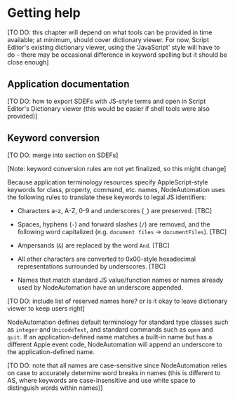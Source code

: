 # Getting help


[TO DO: this chapter will depend on what tools can be provided in time available; at minimum, should cover dictionary viewer. For now, Script Editor's existing dictionary viewer, using the 'JavaScript' style will have to do - there may be occasional difference in keyword spelling but it should be close enough]


## Application documentation

[TO DO: how to export SDEFs with JS-style terms and open in Script Editor's Dictionary viewer (this would be easier if shell tools were also provided)]


## Keyword conversion

[TO DO: merge into section on SDEFs]

[Note: keyword conversion rules are not yet finalized, so this might change]

Because application terminology resources specify AppleScript-style keywords for class, property, command, etc. names, NodeAutomation uses the following rules to translate these keywords to legal JS identifiers:

* Characters a-z, A-Z, 0-9 and underscores (`_`) are preserved. [TBC]

* Spaces, hyphens (`-`) and forward slashes (`/`) are removed, and the following word capitalized (e.g. `document files` → `documentFiles`). [TBC]

* Ampersands (`&`) are replaced by the word `And`. [TBC]

* All other characters are converted to 0x00-style hexadecimal representations surrounded by underscores. [TBC]

* Names that match standard JS value/function names or names already used by NodeAutomation have an underscore appended. 


[TO DO: include list of reserved names here? or is it okay to leave dictionary viewer to keep users right]

NodeAutomation defines default terminology for standard type classes such as `integer` and `UnicodeText`, and standard commands such as `open` and `quit`. If an application-defined name matches a built-in name but has a different Apple event code, NodeAutomation will append an underscore to the application-defined name.

[TO DO: note that all names are case-sensitive since NodeAutomation relies on case to accurately determine word breaks in names (this is different to AS, where keywords are case-insensitive and use white space to distinguish words within names)]
